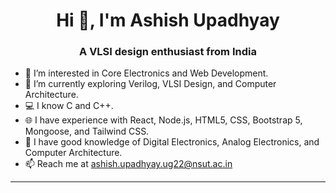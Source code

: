<h1 align="center">Hi 👋, I'm Ashish Upadhyay</h1>
<h3 align="center">A VLSI design enthusiast from India</h3>

- 👀 I’m interested in Core Electronics and Web Development.
- 🌱 I’m currently exploring Verilog, VLSI Design, and Computer Architecture.
- 💻 I know C and C++.
- 🌐 I have experience with React, Node.js, HTML5, CSS, Bootstrap 5, Mongoose, and Tailwind CSS.
- 🔧 I have good knowledge of Digital Electronics, Analog Electronics, and Computer Architecture.
- 📫 Reach me at [ashish.upadhyay.ug22@nsut.ac.in](mailto:ashish.upadhyay.ug22@nsut.ac.in)


---

